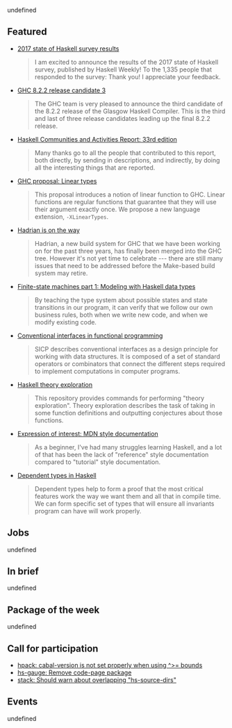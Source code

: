 <!-- 2017-11-16 -->

undefined

## Featured

-   [2017 state of Haskell survey results](http://taylor.fausak.me/2017/11/15/2017-state-of-haskell-survey-results/)

    > I am excited to announce the results of the 2017 state of Haskell survey, published by Haskell Weekly! To the 1,335 people that responded to the survey: Thank you! I appreciate your feedback.

-   [GHC 8.2.2 release candidate 3](https://mail.haskell.org/pipermail/ghc-devs/2017-October/015036.html)

    > The GHC team is very pleased to announce the third candidate of the 8.2.2 release of the Glasgow Haskell Compiler. This is the third and last of three release candidates leading up the final 8.2.2 release.

-   [Haskell Communities and Activities Report: 33rd edition](https://mail.haskell.org/pipermail/haskell/2017-November/025300.html)

    > Many thanks go to all the people that contributed to this report, both directly, by sending in descriptions, and indirectly, by doing all the interesting things that are reported.

-   [GHC proposal: Linear types](https://github.com/ghc-proposals/ghc-proposals/pull/91)

    > This proposal introduces a notion of linear function to GHC. Linear functions are regular functions that guarantee that they will use their argument exactly once. We propose a new language extension, `-XLinearTypes`.

-   [Hadrian is on the way](https://blogs.ncl.ac.uk/andreymokhov/hadrian-is-on-the-way/)

    > Hadrian, a new build system for GHC that we have been working on for the past three years, has finally been merged into the GHC tree. However it's not yet time to celebrate --- there are still many issues that need to be addressed before the Make-based build system may retire.

-   [Finite-state machines part 1: Modeling with Haskell data types](https://wickstrom.tech/finite-state-machines/2017/11/10/finite-state-machines-part-1-modeling-with-haskell.html)

    > By teaching the type system about possible states and state transitions in our program, it can verify that we follow our own business rules, both when we write new code, and when we modify existing code.

-   [Conventional interfaces in functional programming](https://carlosmchica.github.io/conventional-interfaces/)

    > SICP describes conventional interfaces as a design principle for working with data structures. It is composed of a set of standard operators or combinators that connect the different steps required to implement computations in computer programs.

-   [Haskell theory exploration](http://chriswarbo.net/git/haskell-te/)

    > This repository provides commands for performing "theory exploration". Theory exploration describes the task of taking in some function definitions and outputting conjectures about those functions.

-   [Expression of interest: MDN style documentation](https://www.reddit.com/r/haskell/comments/7d0pn0/expression_of_interest_mdn_style_documentation/)

    > As a beginner, I've had many struggles learning Haskell, and a lot of that has been the lack of "reference" style documentation compared to "tutorial" style documentation.

-   [Dependent types in Haskell](https://haskell-serbia.com/tutorial/4)

    > Dependent types help to form a proof that the most critical features work the way we want them and all that in compile time. We can form specific set of types that will ensure all invariants program can have will work properly.

## Jobs

undefined

## In brief

undefined

## Package of the week

undefined

## Call for participation

-   [hpack: cabal-version is not set properly when using ^>= bounds](https://github.com/sol/hpack/issues/213)
-   [hs-gauge: Remove code-page package](https://github.com/vincenthz/hs-gauge/issues/38)
-   [stack: Should warn about overlapping "hs-source-dirs"](https://github.com/commercialhaskell/stack/issues/3575)

## Events

undefined
